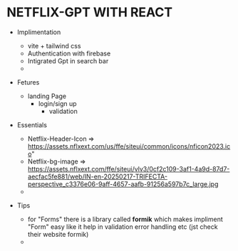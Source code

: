 # NETFLIX-GPT WITH REACT

* Implimentation
    * vite + tailwind css
    * Authentication with firebase
    * Intigrated Gpt in search bar
    * 
* Fetures
    - landing Page
        - login/sign up
            - validation

* Essentials
    - Netflix-Header-Icon => https://assets.nflxext.com/us/ffe/siteui/common/icons/nficon2023.ico"
    - Netflix-bg-image => https://assets.nflxext.com/ffe/siteui/vlv3/0cf2c109-3af1-4a9d-87d7-aecfac5fe881/web/IN-en-20250217-TRIFECTA-perspective_c3376e06-9aff-4657-aafb-91256a597b7c_large.jpg
    - 

* Tips
    - for "Forms" there is a library called **formik**  which makes impliment "Form" easy like it help in validation error handling etc (jst check their website formik)
    - 